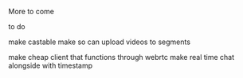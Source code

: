 More to come

to do

make castable
make so can upload videos to segments

make cheap client that functions through webrtc
make real time chat alongside with timestamp



